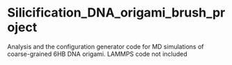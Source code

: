 # Silicification_DNA_origami_brush_project
Analysis and the configuration generator code for MD simulations of coarse-grained 6HB DNA origami. LAMMPS code not included
